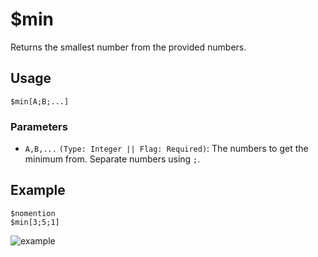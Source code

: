 # $min
Returns the smallest number from the provided numbers.

## Usage
```
$min[A;B;...]
```

### Parameters 
- `A,B,...` `(Type: Integer || Flag: Required)`: The numbers to get the minimum from. Separate numbers using `;`.

## Example
```
$nomention
$min[3;5;1]
```

![example](https://user-images.githubusercontent.com/69215413/125180608-e6b17e00-e1c9-11eb-98ff-e5a09e1d569d.png)
